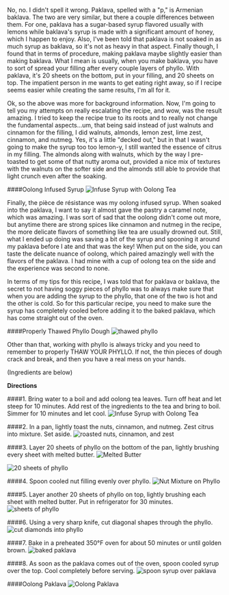 No, no.  I didn't spell it wrong.  Paklava, spelled with a "p," is Armenian baklava.  The two are very similar, but there a couple differences between them.  For one, paklava has a sugar-based syrup flavored usually with lemons while baklava's syrup is made with a significant amount of honey, which I happen to enjoy.  Also, I've been told that paklava is not soaked in as much syrup as baklava, so it's not as heavy in that aspect.  Finally though, I found that in terms of procedure, making paklava maybe slightly easier than making baklava.  What I mean is usually, when you make baklava, you have to sort of spread your filling after every couple layers of phyllo.  With paklava, it's 20 sheets on the bottom, put in your filling, and 20 sheets on top.  The impatient person in me wants to get eating right away, so if I recipe seems easier while creating the same results, I'm all for it.

Ok, so the above was more for background information.  Now, I'm going to tell you my attempts on really escalating the recipe, and wow, was the result amazing.  I tried to keep the recipe true to its roots and to really not change the fundamental aspects...um, that being said instead of just walnuts and cinnamon for the filling, I did walnuts, almonds, lemon zest, lime zest, cinnamon, and nutmeg.  Yes, it's a little "decked out," but in that I wasn't going to make the syrup too too lemon-y, I still wanted the essence of citrus in my filling.  The almonds along with walnuts, which by the way I pre-toasted to get some of that nutty aroma out, provided a nice mix of textures with the walnuts on the softer side and the almonds still able to provide that light crunch even after the soaking.  

####Oolong Infused Syrup
![Infuse Syrup with Oolong Tea](../img/79-2.jpg "")

Finally, the pièce de résistance was my oolong infused syrup.  When soaked into the paklava, I want to say it almost gave the pastry a caramel note, which was amazing.  I was sort of sad that the oolong didn't come out more, but anytime there are strong spices like cinnamon and nutmeg in the recipe, the more delicate flavors of something like tea are usually drowned out.  Still, what I ended up doing was saving a bit of the syrup and spooning it around my paklava before I ate and that was the key!  When put on the side, you can taste the delicate nuance of oolong, which paired amazingly well with the flavors of the paklava.  I had mine with a cup of oolong tea on the side and the experience was second to none.

In terms of my tips for this recipe, I was told that for paklava or baklava, the secret to not having soggy pieces of phyllo was to always make sure that when you are adding the syrup to the phyllo, that one of the two is hot and the other is cold.  So for this particular recipe, you need to make sure the syrup has completely cooled before adding it to the baked paklava, which has come straight out of the oven.

####Properly Thawed Phyllo Dough
![thawed phyllo](../img/79-4.jpg "")

Other than that, working with phyllo is always tricky and you need to remember to properly THAW YOUR PHYLLO.  If not, the thin pieces of dough crack and break, and then you have a real mess on your hands.  

(Ingredients are below)

**Directions**

####1. Bring water to a boil and add oolong tea leaves.  Turn off heat and let steep for 10 minutes. Add rest of the ingredients to the tea and bring to boil.  Simmer for 10 minutes and let cool.
![Infuse Syrup with Oolong Tea](../img/79-2.jpg "")

####2. In a pan, lightly toast the nuts, cinnamon, and nutmeg.  Zest citrus into mixture.  Set aside. 
![roasted nuts, cinnamon, and zest](../img/79-3.jpg "")

####3. Layer 20 sheets of phyllo on the bottom of the pan, lightly brushing every sheet with melted butter.
![Melted Butter](../img/79-5.jpg "")

![20 sheets of phyllo](../img/79-6.jpg "")

####4. Spoon cooled nut filling evenly over phyllo.
![Nut Mixture on Phyllo](../img/79-7.jpg "")

####5. Layer another 20 sheets of phyllo on top, lightly brushing each sheet with melted butter.  Put in refrigerator for 30 minutes.
![sheets of phyllo](../img/79-8.jpg "")

####6. Using a very sharp knife, cut diagonal shapes through the phyllo.
![cut diamonds into phyllo](../img/79-9.jpg "")

####7. Bake in a preheated 350°F oven for about 50 minutes or until golden brown.
![baked paklava](../img/79-10.jpg "")

####8. As soon as the paklava comes out of the oven, spoon cooled syrup over the top. Cool completely before serving.
![spoon syrup over paklava](../img/79-11.jpg "")

####Oolong Paklava
![Oolong Paklava](../img/79-12.jpg "")